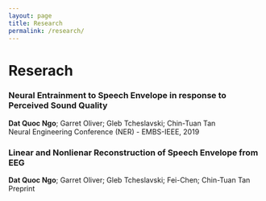 ```yaml
---
layout: page
title: Research
permalink: /research/
---
```


# Reserach

### Neural Entrainment to Speech Envelope in response to Perceived Sound Quality
**Dat Quoc Ngo**; Garret Oliver; Gleb Tcheslavski; Chin-Tuan Tan \
Neural Engineering Conference (NER) - EMBS-IEEE, 2019

### Linear and Nonlienar Reconstruction of Speech Envelope from EEG
**Dat Quoc Ngo**; Garret Oliver; Gleb Tcheslavski; Fei-Chen; Chin-Tuan Tan \
Preprint

